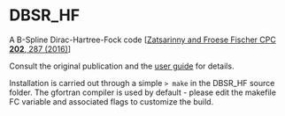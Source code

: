 # DBSR_HF
A B-Spline Dirac-Hartree-Fock code [[Zatsarinny and Froese Fischer CPC **202**, 287 (2016)](https://doi.org/10.1016/j.cpc.2015.12.023)]

Consult the original publication and the [user guide](https://github.com/compas/dbsr_hf/blob/master/DBSR_HF_user-guide.pdf) for details.

Installation is carried out through a simple `> make` in the DBSR_HF source folder. The gfortran compiler is used by default - please edit the makefile FC variable and associated flags to customize the build. 
